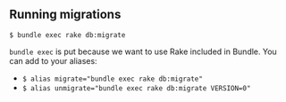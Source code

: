 ## Running migrations

`$ bundle exec rake db:migrate`

`bundle exec` is put because we want to use Rake included in Bundle. You can add to your aliases:

- `$ alias migrate="bundle exec rake db:migrate"`
- `$ alias unmigrate="bundle exec rake db:migrate VERSION=0"`
